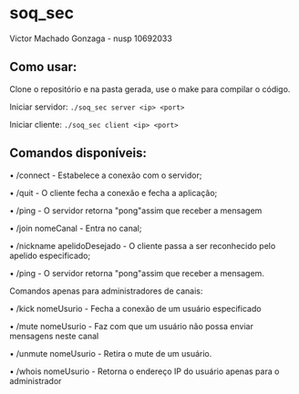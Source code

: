 # soq_sec
Victor Machado Gonzaga - nusp 10692033

## Como usar:
Clone o repositório e na pasta gerada, use o make para compilar o código.

Iniciar servidor:
```./soq_sec server <ip> <port>```

Iniciar cliente:
```./soq_sec client <ip> <port>```


## Comandos disponíveis:

• /connect - Estabelece a conexão com o servidor;

• /quit - O cliente fecha a conexão e fecha a aplicação;

• /ping - O servidor retorna "pong"assim que receber a mensagem

• /join nomeCanal - Entra no canal;

• /nickname apelidoDesejado - O cliente passa a ser reconhecido pelo apelido especificado;

• /ping - O servidor retorna "pong"assim que receber a mensagem.

Comandos apenas para administradores de canais:

• /kick nomeUsurio - Fecha a conexão de um usuário especificado

• /mute nomeUsurio - Faz com que um usuário não possa enviar mensagens neste canal

• /unmute nomeUsurio - Retira o mute de um usuário.

• /whois nomeUsurio - Retorna o endereço IP do usuário apenas para o administrador
